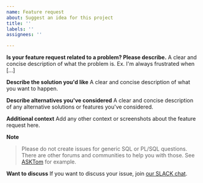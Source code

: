 ```yaml
---
name: Feature request
about: Suggest an idea for this project
title: ''
labels: ''
assignees: ''

---
```


**Is your feature request related to a problem? Please describe.**
A clear and concise description of what the problem is. Ex. I'm always frustrated when [...]

**Describe the solution you'd like**
A clear and concise description of what you want to happen.

**Describe alternatives you've considered**
A clear and concise description of any alternative solutions or features you've considered.

**Additional context**
Add any other context or screenshots about the feature request here.

**Note**
> Please do not create issues for generic SQL or PL/SQL questions. There are other forums and communities to help you with those. See [ASKTom](https://asktom.oracle.com) for example.

**Want to discuss**
If you want to discuss your issue, join [our SLACK chat](https://join.slack.com/t/utplsql/shared_invite/zt-d6zor80g-WWqAhbLWioJZUtLYeXetzA).

